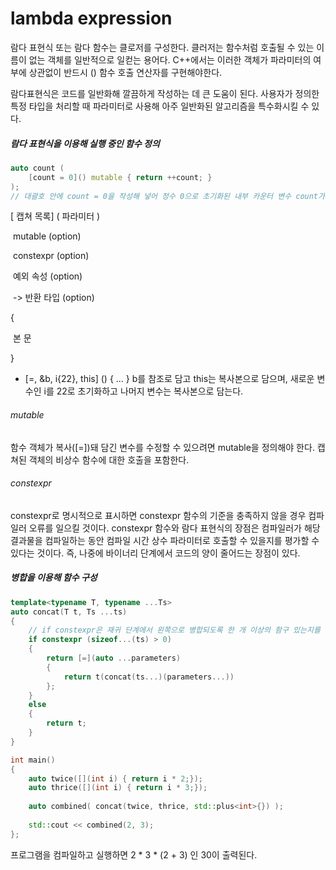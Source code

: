 # lambda expression

람다 표현식 또는 람다 함수는 클로저를 구성한다. 클러저는 함수처럼 호출될 수 있는 이름이 없는 객체를 일반적으로 일컫는 용어다. C++에서는 이러한 객체가 파라미터의 여부에 상관없이 반드시 ()  함수 호출 연산자를 구현해야한다.

람다표현식은 코드를 일반화해 깔끔하게 작성하는 데 큰 도움이 된다. 사용자가 정의한 특정 타입을 처리할 때 파라미터로 사용해 아주 일반화된 알고리즘을 특수화시킬 수 있다.

##### 람다 표현식을 이용해 실행 중인 함수 정의

```c++
auto count (
    [count = 0]() mutable { return ++count; }
);
// 대괄호 안에 count = 0을 작성해 넣어 정수 0으로 초기화된 내부 카운터 변수 count가 있다는 점을 알려준다.
```

[ 캡쳐 목록] ( 파라미터 )

​	mutable (option)

​	constexpr (option)

​	예외 속성 (option)

​    -> 반환 타입 (option)

{

​	본 문

}

- [=, &b, i{22}, this] () { ... } b를 참조로 담고 this는 복사본으로 담으며, 새로운 변수인 i를 22로 초기화하고 나머지 변수는 복사본으로 담는다.



###### mutable

함수 객체가 복사([=])돼 담긴 변수를 수정할 수 있으려면 mutable을 정의해야 한다. 캡쳐된 객체의 비상수 함수에 대한 호출을 포함한다.

###### constexpr

constexpr로 명시적으로 표시하면 constexpr 함수의 기준을 충족하지 않을 경우 컴파일러 오류를 일으킬 것이다. constexpr 함수와 람다 표현식의 장점은 컴파일러가 해당 결과물을 컴파일하는 동안 컴파일 시간 상수 파라미터로 호출할 수 있을지를 평가할 수 있다는 것이다. 즉, 나중에 바이너리 단계에서 코드의 양이 줄어드는 장점이 있다.

##### 병합을 이용해 함수 구성

```c++
template<typename T, typename ...Ts>
auto concat(T t, Ts ...ts)
{
    // if constexpr은 재귀 단계에서 왼쪽으로 병합되도록 한 개 이상의 함구 있는지를 확인한다.
    if constexpr (sizeof...(ts) > 0)
    {
        return [=](auto ...parameters)
        {
            return t(concat(ts...)(parameters...))
        };
    }
    else
    {
        return t;
    }
}

int main()
{
    auto twice([](int i) { return i * 2;});
    auto thrice([](int i) { return i * 3;});
    
    auto combined( concat(twice, thrice, std::plus<int>{}) );
    
    std::cout << combined(2, 3);
};
```

프로그램을 컴파일하고 실행하면 2 * 3 * (2 + 3) 인 30이 출력된다.